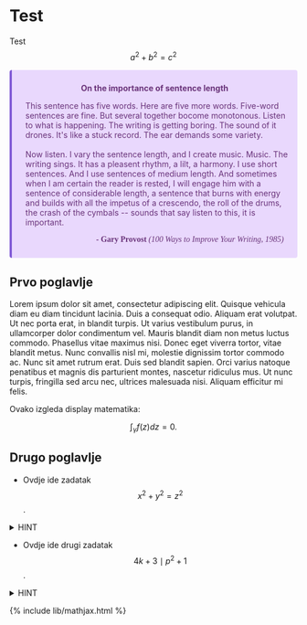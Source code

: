 # Test
Test $$a^2 + b^2 = c^2$$

<div class="warning" style='background-color:#E9D8FD; color: #69337A; border-left: solid #805AD5 4px; border-radius: 4px; padding:0.7em;'>
<span>
<p style='margin-top:1em; text-align:center'>
<b>On the importance of sentence length</b></p>
<p style='margin-left:1em;'>
This sentence has five words. Here are five more words. Five-word sentences are fine. But several together bocome monotonous. Listen to what is happening. The writing is getting boring. The sound of it drones. It's like a stuck record. The ear demands some variety.<br><br>
    Now listen. I vary the sentence length, and I create music. Music. The writing sings. It has a pleasent rhythm, a lilt, a harmony. I use short sentences. And I use sentences of medium length. And sometimes when I am certain the reader is rested, I will engage him with a sentence of considerable length, a sentence that burns with energy and builds with all the impetus of a crescendo, the roll of the drums, the crash of the cymbals -- sounds that say listen to this, it is important.
</p>
<p style='margin-bottom:1em; margin-right:1em; text-align:right; font-family:Georgia'> <b>- Gary Provost</b> <i>(100 Ways to Improve Your Writing, 1985)</i>
</p></span>
</div>

## Prvo poglavlje

Lorem ipsum dolor sit amet, consectetur adipiscing elit. Quisque vehicula diam eu diam tincidunt lacinia. Duis a consequat odio. Aliquam erat volutpat. Ut nec porta erat, in blandit turpis. Ut varius vestibulum purus, in ullamcorper dolor condimentum vel. Mauris blandit diam non metus luctus commodo. Phasellus vitae maximus nisi. Donec eget viverra tortor, vitae blandit metus. Nunc convallis nisl mi, molestie dignissim tortor commodo ac. Nunc sit amet rutrum erat. Duis sed blandit sapien. Orci varius natoque penatibus et magnis dis parturient montes, nascetur ridiculus mus. Ut nunc turpis, fringilla sed arcu nec, ultrices malesuada nisi. Aliquam efficitur mi felis.

Ovako izgleda display matematika: 

$$
\int_{\gamma} f(z)dz = 0. 
$$

## Drugo poglavlje

- Ovdje ide zadatak $$x^2 + y^2 = z^2$$.
<details><summary>HINT</summary>
<p>
  
  Pitagorin poučak!
  
</p>
</details>

- Ovdje ide drugi zadatak $$4k + 3 \mid p^2 + 1$$.
<details><summary>HINT</summary>
<p>
  
  Onaj famozni teorem!
  
</p>
</details>

{% include lib/mathjax.html %}
